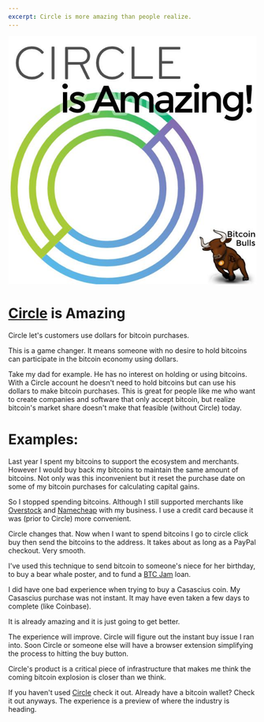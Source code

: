 ```yaml
---
excerpt: Circle is more amazing than people realize.
---
```


![Circle is Amazing!](/images/circle-is-amazing.jpg "Circle is Amazing!")

# [Circle](http://www.circle.com) is Amazing

Circle let's customers use dollars for bitcoin purchases. 

This is a game changer. It means someone with no desire to hold bitcoins can participate in the bitcoin economy using dollars.

Take my dad for example. He has no interest on holding or using bitcoins. With a Circle account he doesn't need to hold bitcoins but can use his dollars to make bitcoin purchases. This is great for people like me who want to create companies and software that only accept bitcoin, but realize bitcoin's market share doesn't make that feasible (without Circle) today.

# Examples:

Last year I spent my bitcoins to support the ecosystem and merchants. However I would buy back my bitcoins to maintain the same amount of bitcoins. Not only was this inconvenient but it reset the purchase date on some of my bitcoin purchases for calculating capital gains. 

So I stopped spending bitcoins. Although I still supported merchants like [Overstock](http://www.overstock.com) and [Namecheap](http://www.namecheap.com/?aff=66553) with my business. I use a credit card because it was (prior to Circle) more convenient.

Circle changes that. Now when I want to spend bitcoins I go to circle click buy then send the bitcoins to the address. It takes about as long as a PayPal checkout. Very smooth. 

I've used this technique to send bitcoin to someone's niece for her birthday, to buy a bear whale poster, and to fund a [BTC Jam](https://btcjam.com/?r=37cad203-f110-4bcb-bd1e-bd31035bf238&utm_source=referral_url&utm_campaign=user_referral) loan. 

I did have one bad experience when trying to buy a Casascius coin. My Casascius purchase was not instant. It may have even taken a few days to complete (like Coinbase).

It is already amazing and it is just going to get better.

The experience will improve. Circle will figure out the instant buy issue I ran into. Soon Circle or someone else will have a browser extension simplifying the process to hitting the buy button.

Circle's product is a critical piece of infrastructure that makes me think the coming bitcoin explosion is closer than we think.

If you haven't used [Circle](http://www.circle.com) check it out. Already have a bitcoin wallet? Check it out anyways. The experience is a preview of where the industry is heading.
